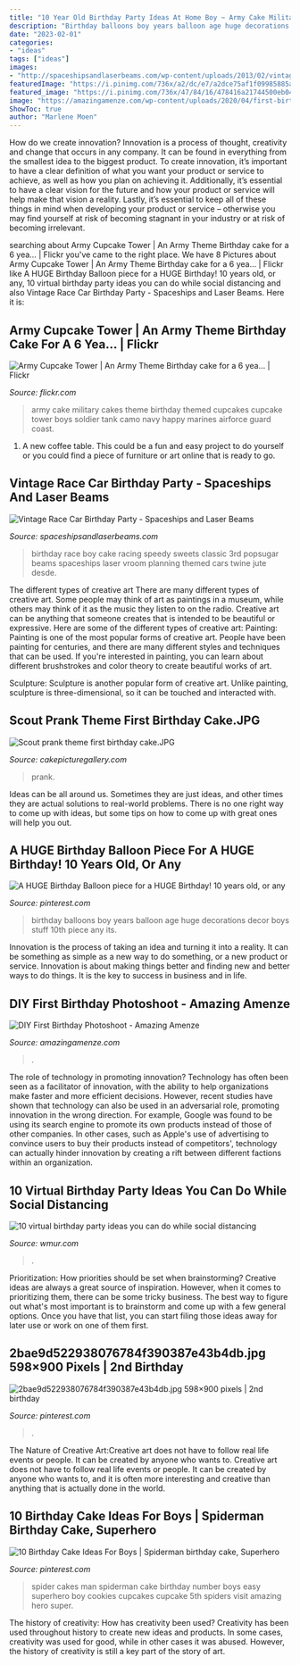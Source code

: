 ```yaml
---
title: "10 Year Old Birthday Party Ideas At Home Boy ~ Army Cake Military Cakes Theme Birthday Themed Cupcakes Cupcake Tower Boys Soldier Tank Camo Navy Happy Marines Airforce Guard Coast"
description: "Birthday balloons boy years balloon age huge decorations decor boys stuff 10th piece any its"
date: "2023-02-01"
categories:
- "ideas"
tags: ["ideas"]
images:
- "http://spaceshipsandlaserbeams.com/wp-content/uploads/2013/02/vintage-race-car-boy-birthday-party-cake-ideas-649x975.jpg"
featuredImage: "https://i.pinimg.com/736x/a2/dc/e7/a2dce75af1f09985885af1260e0e0772.jpg"
featured_image: "https://i.pinimg.com/736x/47/84/16/478416a21744500eb044f60de21c883f.jpg"
image: "https://amazingamenze.com/wp-content/uploads/2020/04/first-birthday-photoshoot-300x400.jpg"
ShowToc: true
author: "Marlene Moen"
---
```



How do we create innovation?
Innovation is a process of thought, creativity and change that occurs in any company. It can be found in everything from the smallest idea to the biggest product. To create innovation, it’s important to have a clear definition of what you want your product or service to achieve, as well as how you plan on achieving it. Additionally, it’s essential to have a clear vision for the future and how your product or service will help make that vision a reality. Lastly, it’s essential to keep all of these things in mind when developing your product or service – otherwise you may find yourself at risk of becoming stagnant in your industry or at risk of becoming irrelevant.

	

		
searching about Army Cupcake Tower | An Army Theme Birthday cake for a 6 yea… | Flickr you've came to the right place. We have 8 Pictures about Army Cupcake Tower | An Army Theme Birthday cake for a 6 yea… | Flickr like A HUGE Birthday Balloon piece for a HUGE Birthday! 10 years old, or any, 10 virtual birthday party ideas you can do while social distancing and also Vintage Race Car Birthday Party - Spaceships and Laser Beams. Here it is:
		
    
## Army Cupcake Tower | An Army Theme Birthday Cake For A 6 Yea… | Flickr

<img loading=lazy src="https://c2.staticflickr.com/8/7132/6934401364_c485fbb4b1_b.jpg" onerror="this.onerror=null;this.src='https://tse4.mm.bing.net/th?id=OIP.vxGelw-0Ju6NNBGeVissOAHaLI&amp;pid=15.1';" alt="Army Cupcake Tower | An Army Theme Birthday cake for a 6 yea… | Flickr">

_Source: flickr.com_

>army cake military cakes theme birthday themed cupcakes cupcake tower boys soldier tank camo navy happy marines airforce guard coast. 

	

1. A new coffee table. This could be a fun and easy project to do yourself or you could find a piece of furniture or art online that is ready to go.

    
## Vintage Race Car Birthday Party - Spaceships And Laser Beams

<img loading=lazy src="http://spaceshipsandlaserbeams.com/wp-content/uploads/2013/02/vintage-race-car-boy-birthday-party-cake-ideas-649x975.jpg" onerror="this.onerror=null;this.src='https://tse2.mm.bing.net/th?id=OIP.0A2Oeiy6pDA_GRJ9r60AXAHaLI&amp;pid=15.1';" alt="Vintage Race Car Birthday Party - Spaceships and Laser Beams">

_Source: spaceshipsandlaserbeams.com_

>birthday race boy cake racing speedy sweets classic 3rd popsugar beams spaceships laser vroom planning themed cars twine jute desde. 

	

The different types of creative art
There are many different types of creative art. Some people may think of art as paintings in a museum, while others may think of it as the music they listen to on the radio. Creative art can be anything that someone creates that is intended to be beautiful or expressive. Here are some of the different types of creative art:
Painting: Painting is one of the most popular forms of creative art. People have been painting for centuries, and there are many different styles and techniques that can be used. If you're interested in painting, you can learn about different brushstrokes and color theory to create beautiful works of art.

Sculpture: Sculpture is another popular form of creative art. Unlike painting, sculpture is three-dimensional, so it can be touched and interacted with.

    
## Scout Prank Theme First Birthday Cake.JPG

<img loading=lazy src="https://www.cakepicturegallery.com/d/36214-2/Scout+prank+theme+first+birthday+cake.JPG" onerror="this.onerror=null;this.src='https://tse4.mm.bing.net/th?id=OIP.9OfHUcruShy4QNgZp2vIpAHaJ9&amp;pid=15.1';" alt="Scout prank theme first birthday cake.JPG">

_Source: cakepicturegallery.com_

>prank. 

	

Ideas can be all around us. Sometimes they are just ideas, and other times they are actual solutions to real-world problems. There is no one right way to come up with ideas, but some tips on how to come up with great ones will help you out.

    
## A HUGE Birthday Balloon Piece For A HUGE Birthday! 10 Years Old, Or Any

<img loading=lazy src="https://i.pinimg.com/736x/47/84/16/478416a21744500eb044f60de21c883f.jpg" onerror="this.onerror=null;this.src='https://tse4.mm.bing.net/th?id=OIP.RJHHxe3vKa2pyGzDUOiUSAHaKk&amp;pid=15.1';" alt="A HUGE Birthday Balloon piece for a HUGE Birthday! 10 years old, or any">

_Source: pinterest.com_

>birthday balloons boy years balloon age huge decorations decor boys stuff 10th piece any its. 

	

Innovation is the process of taking an idea and turning it into a reality. It can be something as simple as a new way to do something, or a new product or service. Innovation is about making things better and finding new and better ways to do things. It is the key to success in business and in life.

    
## DIY First Birthday Photoshoot - Amazing Amenze

<img loading=lazy src="https://amazingamenze.com/wp-content/uploads/2020/04/first-birthday-photoshoot-300x400.jpg" onerror="this.onerror=null;this.src='https://tse4.mm.bing.net/th?id=OIP.dVmAyO6qQ_1eiQRG7qM8wwAAAA&amp;pid=15.1';" alt="DIY First Birthday Photoshoot - Amazing Amenze">

_Source: amazingamenze.com_

>. 

	

The role of technology in promoting innovation?
Technology has often been seen as a facilitator of innovation, with the ability to help organizations make faster and more efficient decisions. However, recent studies have shown that technology can also be used in an adversarial role, promoting innovation in the wrong direction. For example, Google was found to be using its search engine to promote its own products instead of those of other companies. In other cases, such as Apple's use of advertising to convince users to buy their products instead of competitors', technology can actually hinder innovation by creating a rift between different factions within an organization.

    
## 10 Virtual Birthday Party Ideas You Can Do While Social Distancing

<img loading=lazy src="https://kubrick.htvapps.com/hmg-prod.s3.amazonaws.com/images/colorful-birthday-cupcake-royalty-free-image-1584728286.jpg?crop=1xw:0.84375xh;center,top&amp;resize=1200:*" onerror="this.onerror=null;this.src='https://tse1.mm.bing.net/th?id=OIP.fudXMH9FNBTdywIJ6nTzMQHaEK&amp;pid=15.1';" alt="10 virtual birthday party ideas you can do while social distancing">

_Source: wmur.com_

>. 

	

Prioritization: How priorities should be set when brainstorming?
Creative ideas are always a great source of inspiration. However, when it comes to prioritizing them, there can be some tricky business. The best way to figure out what's most important is to brainstorm and come up with a few general options. Once you have that list, you can start filing those ideas away for later use or work on one of them first.

    
## 2bae9d522938076784f390387e43b4db.jpg 598×900 Pixels | 2nd Birthday

<img loading=lazy src="http://media-cache-ec0.pinimg.com/750x/2b/ae/9d/2bae9d522938076784f390387e43b4db.jpg" onerror="this.onerror=null;this.src='https://tse3.mm.bing.net/th?id=OIP.WT0JwQelCm5llyz2pMiEqgHaLJ&amp;pid=15.1';" alt="2bae9d522938076784f390387e43b4db.jpg 598×900 pixels | 2nd birthday">

_Source: pinterest.com_

>. 

	

The Nature of Creative Art:Creative art does not have to follow real life events or people. It can be created by anyone who wants to.
Creative art does not have to follow real life events or people. It can be created by anyone who wants to, and it is often more interesting and creative than anything that is actually done in the world.

    
## 10 Birthday Cake Ideas For Boys | Spiderman Birthday Cake, Superhero

<img loading=lazy src="https://i.pinimg.com/736x/a2/dc/e7/a2dce75af1f09985885af1260e0e0772.jpg" onerror="this.onerror=null;this.src='https://tse1.mm.bing.net/th?id=OIP.YGPl2tYRKCI59WeBj3Q0XQHaJ6&amp;pid=15.1';" alt="10 Birthday Cake Ideas For Boys | Spiderman birthday cake, Superhero">

_Source: pinterest.com_

>spider cakes man spiderman cake birthday number boys easy superhero boy cookies cupcakes cupcake 5th spiders visit amazing hero super. 

	

The history of creativity: How has creativity been used?
Creativity has been used throughout history to create new ideas and products. In some cases, creativity was used for good, while in other cases it was abused. However, the history of creativity is still a key part of the story of art.

